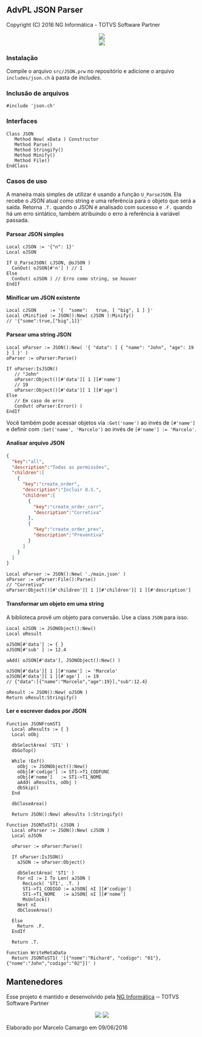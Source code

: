 ## AdvPL JSON Parser

Copyright (C) 2016 NG Informática - TOTVS Software Partner

<div align="center" style="width: 100%">
   <div>
      <img src="https://s3.amazonaws.com/media-p.slid.es/uploads/kouceylahadji-1/images/174949/json_logo-555px__1_.png" />
   </div>
   <img src="https://img.shields.io/badge/language-advpl-green.svg" />
</div>

### Instalação
Compile o arquivo `src/JSON.prw` no repositório e adicione o arquivo `includes/json.ch` à pasta de *includes*.

### Inclusão de arquivos
```xbase
#include 'json.ch'
```

### Interfaces
```xbase
Class JSON
   Method New( xData ) Constructor
   Method Parse()
   Method Stringify()
   Method Minify()
   Method File()
EndClass
```

### Casos de uso

A maneira mais simples de utilizar é usando a função `U_ParseJSON`. Ela recebe
o JSON atual como string e uma referência para o objeto que será a saída.
Retorna `.T.` quando o JSON é analisado com sucesso e `.F.` quando há um erro
sintático, também atribuindo o erro à referência à variável passada.

#### Parsear JSON simples
```xbase
Local cJSON := '{"n": 1}'
Local oJSON

If U_ParseJSON( cJSON, @oJSON )
  ConOut( oJSON[#'n'] ) // 1
Else
  ConOut( oJSON ) // Erro como string, se houver
EndIf
```

#### Minificar um JSON existente
```xbase
Local cJSON     := '{  "some":   true, [ "big", 1 ] }'
Local cMinified := JSON():New( cJSON ):Minify()
// '{"some":true,["big",1]}'
```

#### Parsear uma string JSON
```xbase
Local oParser := JSON():New( '{ "data": [ { "name": "John", "age": 19 } ] }' )
oParser := oParser:Parse()

If oParser:IsJSON()
   // "John"
   oParser:Object()[#'data'][ 1 ][#'name']
   // 19
   oParser:Object()[#'data'][ 1 ][#'age']
Else
   // Em caso de erro
   ConOut( oParser:Error() )
EndIf
```

Você também pode acessar objetos via `:Get('name')` ao invés de `[#'name']` e definir com `:Set('name', 'Marcelo')` ao invés de `[#'name'] := 'Marcelo'`.

#### Analisar arquivo JSON
```json
{
  "key":"all",
  "description":"Todas as permissões",
  "children":[
    {
      "key":"create_order",
      "description":"Incluir O.S.",
      "children":[
        {
          "key":"create_order_corr",
          "description":"Corretiva"
        },
        {
          "key":"create_order_prev",
          "description":"Preventiva"
        }
      ]
    }
  ]
}
```

```xbase
Local oParser := JSON():New( './main.json' )
oParser := oParser:File():Parse()
// "Corretiva"
oParser:Object()[#'children'][ 1 ][#'children'][ 1 ][#'description']
```

#### Transformar um objeto em uma string

A biblioteca provê um objeto para conversão. Use a class `JSON` para isso.
```xbase
Local oJSON := JSONObject():New()
Local oResult

oJSON[#'data'] := { }
oJSON[#'sub' ] := 12.4

aAdd( oJSON[#'data'], JSONObject():New() )

oJSON[#'data'][ 1 ][#'name'] := 'Marcelo'
oJSON[#'data'][ 1 ][#'age']  := 19
// {"data":[{"name":"Marcelo","age":19}],"sub":12.4}

oResult := JSON():New( oJSON )
Return oResult:Stringify()
```

#### Ler e escrever dados por JSON
```xbase
Function JSONFromST1
  Local aResults := { }
  Local oObj

  dbSelectArea( 'ST1' )
  dbGoTop()

  While !Eof()
    oObj := JSONObject():New()
    oObj[#'codigo'] := ST1->T1_CODFUNC
    oObj[#'nome']   := ST1->T1_NOME
    aAdd( aResults, oObj )
    dbSkip()
  End

  dbCloseArea()

  Return JSON():New( aResults ):Stringify()

Function JSONToST1( cJSON )
  Local oParser := JSON():New( cJSON )
  Local oJSON

  oParser := oParser:Parse()

  If oParser:IsJSON()
    aJSON := oParser:Object()

    dbSelectArea( 'ST1' )
    For nI := 1 To Len( aJSON )
      RecLock( 'ST1', .T. )
      ST1->T1_CODIGO := aJSON[ nI ][#'codigo']
      ST1->T1_NOME   := aJSON[ nI ][#'nome']
      MsUnlock()
    Next nI
    dbCloseArea()

  Else
    Return .F.
  EndIf

  Return .T.

Function WriteMetaData
  Return JSONToST1( '[{"nome":"Richard", "codigo": "01"},{"nome":"John","codigo":"02"}]' )
```

## Mantenedores

Esse projeto é mantido e desenvolvido pela [NG Informática](http://ngi.com.br) ─ TOTVS Software Partner

<div align="center" style="width: 100%;">
   <img src="https://avatars1.githubusercontent.com/u/21263692?v=3&s=200" />
   <img src="https://www.totvs.com/assets/images/logo-responsivo.png" />
</div>

Elaborado por Marcelo Camargo em 09/06/2016
